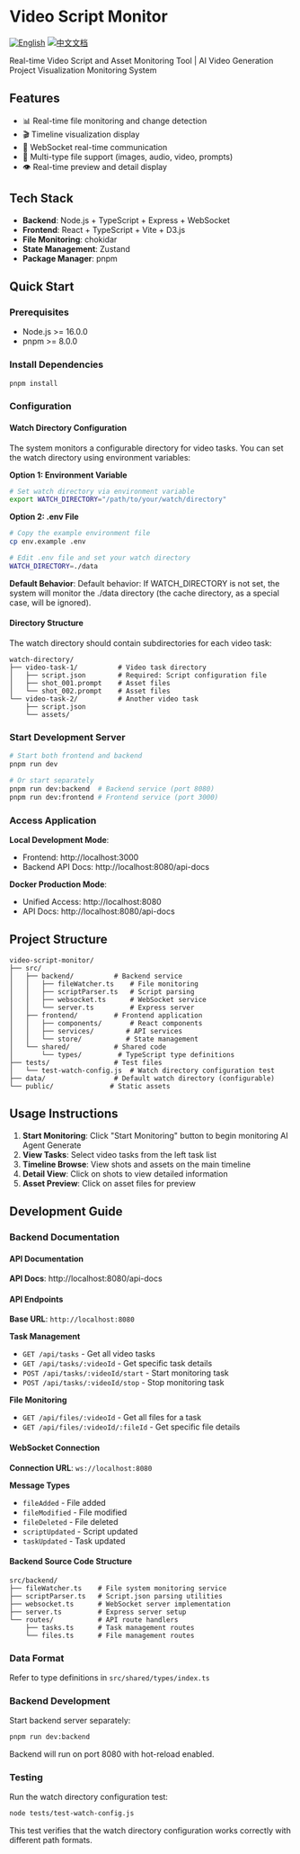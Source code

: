 # Video Script Monitor

[![English](https://img.shields.io/badge/English-Click-yellow)](README.md)
[![中文文档](https://img.shields.io/badge/中文文档-点击查看-orange)](README-zh.md)

Real-time Video Script and Asset Monitoring Tool | AI Video Generation Project Visualization Monitoring System

## Features

- 📊 Real-time file monitoring and change detection
- 🎬 Timeline visualization display
- 🔔 WebSocket real-time communication
- 📁 Multi-type file support (images, audio, video, prompts)
- 👁️ Real-time preview and detail display

## Tech Stack

- **Backend**: Node.js + TypeScript + Express + WebSocket
- **Frontend**: React + TypeScript + Vite + D3.js
- **File Monitoring**: chokidar
- **State Management**: Zustand
- **Package Manager**: pnpm

## Quick Start

### Prerequisites

- Node.js >= 16.0.0
- pnpm >= 8.0.0

### Install Dependencies

```bash
pnpm install
```

### Configuration

#### Watch Directory Configuration

The system monitors a configurable directory for video tasks. You can set the watch directory using environment variables:

**Option 1: Environment Variable**
```bash
# Set watch directory via environment variable
export WATCH_DIRECTORY="/path/to/your/watch/directory"
```

**Option 2: .env File**
```bash
# Copy the example environment file
cp env.example .env

# Edit .env file and set your watch directory
WATCH_DIRECTORY=./data
```

**Default Behavior**: Default behavior: If WATCH_DIRECTORY is not set, the system will monitor the ./data directory (the cache directory, as a special case, will be ignored).

#### Directory Structure

The watch directory should contain subdirectories for each video task:
```
watch-directory/
├── video-task-1/          # Video task directory
│   ├── script.json        # Required: Script configuration file
│   ├── shot_001.prompt    # Asset files
│   └── shot_002.prompt    # Asset files
└── video-task-2/          # Another video task
    ├── script.json
    └── assets/
```

### Start Development Server

```bash
# Start both frontend and backend
pnpm run dev

# Or start separately
pnpm run dev:backend  # Backend service (port 8080)
pnpm run dev:frontend # Frontend service (port 3000)
```

### Access Application

**Local Development Mode**:
- Frontend: http://localhost:3000
- Backend API Docs: http://localhost:8080/api-docs

**Docker Production Mode**:
- Unified Access: http://localhost:8080
- API Docs: http://localhost:8080/api-docs

## Project Structure

```
video-script-monitor/
├── src/
│   ├── backend/          # Backend service
│   │   ├── fileWatcher.ts    # File monitoring
│   │   ├── scriptParser.ts   # Script parsing
│   │   ├── websocket.ts      # WebSocket service
│   │   └── server.ts         # Express server
│   ├── frontend/         # Frontend application
│   │   ├── components/       # React components
│   │   ├── services/        # API services
│   │   └── store/           # State management
│   └── shared/           # Shared code
│       └── types/         # TypeScript type definitions
├── tests/                # Test files
│   └── test-watch-config.js  # Watch directory configuration test
├── data/                 # Default watch directory (configurable)
└── public/              # Static assets
```

## Usage Instructions

1. **Start Monitoring**: Click "Start Monitoring" button to begin monitoring AI Agent Generate
2. **View Tasks**: Select video tasks from the left task list
3. **Timeline Browse**: View shots and assets on the main timeline
4. **Detail View**: Click on shots to view detailed information
5. **Asset Preview**: Click on asset files for preview

## Development Guide

### Backend Documentation

#### API Documentation

**API Docs**: http://localhost:8080/api-docs

#### API Endpoints

**Base URL**: `http://localhost:8080`

**Task Management**
- `GET /api/tasks` - Get all video tasks
- `GET /api/tasks/:videoId` - Get specific task details
- `POST /api/tasks/:videoId/start` - Start monitoring task
- `POST /api/tasks/:videoId/stop` - Stop monitoring task

**File Monitoring**
- `GET /api/files/:videoId` - Get all files for a task
- `GET /api/files/:videoId/:fileId` - Get specific file details

#### WebSocket Connection

**Connection URL**: `ws://localhost:8080`

**Message Types**
- `fileAdded` - File added
- `fileModified` - File modified  
- `fileDeleted` - File deleted
- `scriptUpdated` - Script updated
- `taskUpdated` - Task updated

#### Backend Source Code Structure

```
src/backend/
├── fileWatcher.ts    # File system monitoring service
├── scriptParser.ts   # Script.json parsing utilities
├── websocket.ts      # WebSocket server implementation
├── server.ts         # Express server setup
└── routes/           # API route handlers
    ├── tasks.ts      # Task management routes
    └── files.ts      # File management routes
```

### Data Format

Refer to type definitions in `src/shared/types/index.ts`

### Backend Development

Start backend server separately:
```bash
pnpm run dev:backend
```

Backend will run on port 8080 with hot-reload enabled.

### Testing

Run the watch directory configuration test:
```bash
node tests/test-watch-config.js
```

This test verifies that the watch directory configuration works correctly with different path formats.
